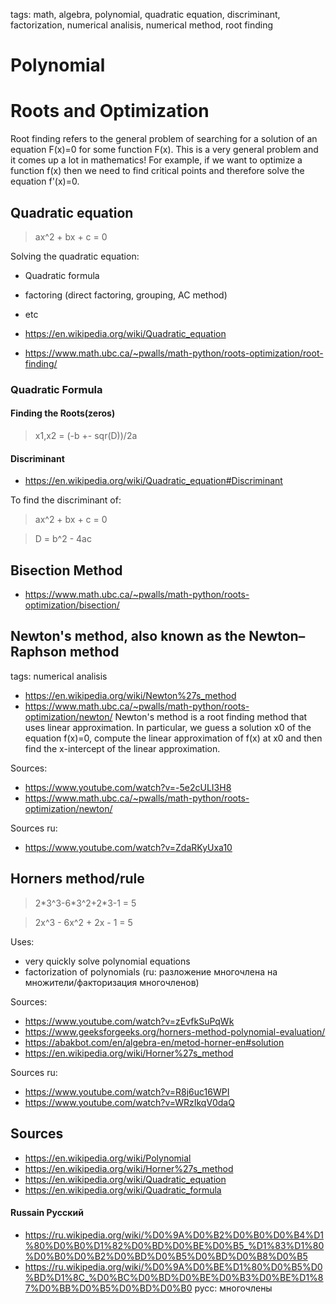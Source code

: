 tags: math, algebra, polynomial, quadratic equation, discriminant, factorization, numerical analisis, numerical method, root finding
# Polynomial

# Roots and Optimization
Root finding refers to the general problem of searching for a solution of an equation F(x)=0 for some function F(x). This is a very general problem and it comes up a lot in mathematics! For example, if we want to optimize a function f(x) then we need to find critical points and therefore solve the equation f'(x)=0.

## Quadratic equation
> ax^2 + bx + c = 0  

Solving the quadratic equation:
* Quadratic formula
* factoring (direct factoring, grouping, AC method)
* etc

* https://en.wikipedia.org/wiki/Quadratic_equation
* https://www.math.ubc.ca/~pwalls/math-python/roots-optimization/root-finding/
### Quadratic Formula
#### Finding the Roots(zeros)
> x1,x2 = (-b +- sqr(D))/2a

#### Discriminant
* https://en.wikipedia.org/wiki/Quadratic_equation#Discriminant

To find the discriminant of:  
> ax^2 + bx + c = 0  

> D = b^2 - 4ac

## Bisection Method
* https://www.math.ubc.ca/~pwalls/math-python/roots-optimization/bisection/

## Newton's method, also known as the Newton–Raphson method
tags: numerical analisis
* https://en.wikipedia.org/wiki/Newton%27s_method
* https://www.math.ubc.ca/~pwalls/math-python/roots-optimization/newton/
Newton's method is a root finding method that uses linear approximation. In particular, we guess a solution x0 of the equation f(x)=0, compute the linear approximation of f(x) at x0 and then find the x-intercept of the linear approximation.



Sources:
* https://www.youtube.com/watch?v=-5e2cULI3H8
* https://www.math.ubc.ca/~pwalls/math-python/roots-optimization/newton/

Sources ru:
* https://www.youtube.com/watch?v=ZdaRKyUxa10


## Horners method/rule

> 2\*3^3-6\*3^2+2\*3-1 = 5

> 2x^3 - 6x^2 + 2x - 1 = 5



Uses:
* very quickly solve polynomial equations
* factorization of polynomials (ru: разложение многочлена на множители/факторизация многочленов)

Sources:
* https://www.youtube.com/watch?v=zEvfkSuPqWk
* https://www.geeksforgeeks.org/horners-method-polynomial-evaluation/
* https://abakbot.com/en/algebra-en/metod-horner-en#solution
* https://en.wikipedia.org/wiki/Horner%27s_method


Sources ru:
* https://www.youtube.com/watch?v=R8j6uc16WPI
* https://www.youtube.com/watch?v=WRzIkqV0daQ



## Sources
* https://en.wikipedia.org/wiki/Polynomial
* https://en.wikipedia.org/wiki/Horner%27s_method
* https://en.wikipedia.org/wiki/Quadratic_equation
* https://en.wikipedia.org/wiki/Quadratic_formula

#### Russain Русский
* https://ru.wikipedia.org/wiki/%D0%9A%D0%B2%D0%B0%D0%B4%D1%80%D0%B0%D1%82%D0%BD%D0%BE%D0%B5_%D1%83%D1%80%D0%B0%D0%B2%D0%BD%D0%B5%D0%BD%D0%B8%D0%B5
* https://ru.wikipedia.org/wiki/%D0%9A%D0%BE%D1%80%D0%B5%D0%BD%D1%8C_%D0%BC%D0%BD%D0%BE%D0%B3%D0%BE%D1%87%D0%BB%D0%B5%D0%BD%D0%B0
русс: многочлены 

